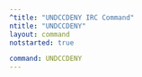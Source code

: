 ```yaml
---
^title: "UNDCCDENY IRC Command"
ntitle: "UNDCCDENY"
layout: command
notstarted: true

command: UNDCCDENY
---
```

